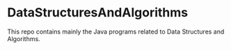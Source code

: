# DataStructuresAndAlgorithms
This repo contains mainly the Java programs related to Data Structures and Algorithms. 
